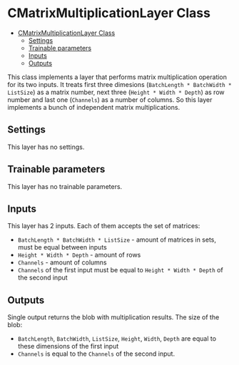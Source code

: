 # CMatrixMultiplicationLayer Class

<!-- TOC -->

- [CMatrixMultiplicationLayer Class](#cmatrixmultiplicationlayer-class)
    - [Settings](#settings)
    - [Trainable parameters](#trainable-parameters)
    - [Inputs](#inputs)
    - [Outputs](#outputs)

<!-- /TOC -->

This class implements a layer that performs matrix multiplication operation for its two inputs. It treats first three dimesions (`BatchLength * BatchWidth * ListSize`) as a matrix number, next three (`Height * Width * Depth`) as row number and last one (`Channels`) as a number of columns. So this layer implements a bunch of independent matrix multiplications.

## Settings

This layer has no settings.

## Trainable parameters

This layer has no trainable parameters.

## Inputs

This layer has 2 inputs. Each of them accepts the set of matrices:

- `BatchLength * BatchWidth * ListSize` - amount of matrices in sets, must be equal between inputs
- `Height * Width * Depth` - amount of rows
- `Channels` - amount of columns
- `Channels` of the first input must be equal to `Height * Width * Depth` of the second input

## Outputs

Single output returns the blob with multiplication results. The size of the blob:

- `BatchLength`, `BatchWidth`, `ListSize`, `Height`, `Width`, `Depth` are equal to these dimensions of the first input
- `Channels` is equal to the `Channels` of the second input.
